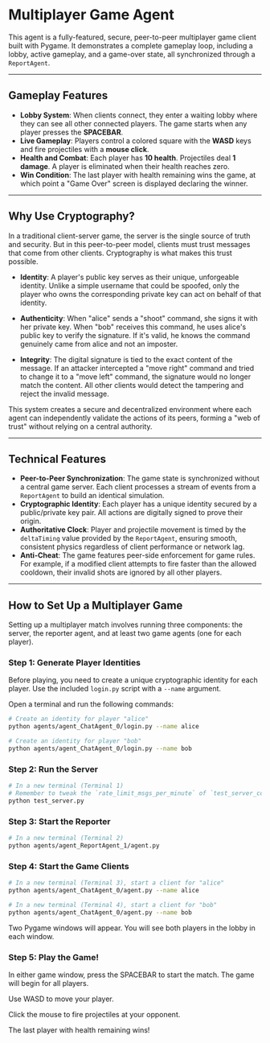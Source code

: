 # Multiplayer Game Agent

This agent is a fully-featured, secure, peer-to-peer multiplayer game client built with Pygame. It demonstrates a complete gameplay loop, including a lobby, active gameplay, and a game-over state, all synchronized through a `ReportAgent`.

---

## Gameplay Features

* **Lobby System**: When clients connect, they enter a waiting lobby where they can see all other connected players. The game starts when any player presses the **SPACEBAR**.
* **Live Gameplay**: Players control a colored square with the **WASD** keys and fire projectiles with a **mouse click**.
* **Health and Combat**: Each player has **10 health**. Projectiles deal **1 damage**. A player is eliminated when their health reaches zero.
* **Win Condition**: The last player with health remaining wins the game, at which point a "Game Over" screen is displayed declaring the winner.

---

## Why Use Cryptography?

In a traditional client-server game, the server is the single source of truth and security. But in this peer-to-peer model, clients must trust messages that come from other clients. Cryptography is what makes this trust possible.

* **Identity**: A player's public key serves as their unique, unforgeable identity. Unlike a simple username that could be spoofed, only the player who owns the corresponding private key can act on behalf of that identity.

* **Authenticity**: When "alice" sends a "shoot" command, she signs it with her private key. When "bob" receives this command, he uses alice's public key to verify the signature. If it's valid, he knows the command genuinely came from alice and not an imposter.

* **Integrity**: The digital signature is tied to the exact content of the message. If an attacker intercepted a "move right" command and tried to change it to a "move left" command, the signature would no longer match the content. All other clients would detect the tampering and reject the invalid message. 

This system creates a secure and decentralized environment where each agent can independently validate the actions of its peers, forming a "web of trust" without relying on a central authority.

---

## Technical Features

* **Peer-to-Peer Synchronization**: The game state is synchronized without a central game server. Each client processes a stream of events from a `ReportAgent` to build an identical simulation.
* **Cryptographic Identity**: Each player has a unique identity secured by a public/private key pair. All actions are digitally signed to prove their origin.
* **Authoritative Clock**: Player and projectile movement is timed by the `deltaTiming` value provided by the `ReportAgent`, ensuring smooth, consistent physics regardless of client performance or network lag.
* **Anti-Cheat**: The game features peer-side enforcement for game rules. For example, if a modified client attempts to fire faster than the allowed cooldown, their invalid shots are ignored by all other players.

---

## How to Set Up a Multiplayer Game

Setting up a multiplayer match involves running three components: the server, the reporter agent, and at least two game agents (one for each player).

### Step 1: Generate Player Identities

Before playing, you need to create a unique cryptographic identity for each player. Use the included `login.py` script with a `--name` argument.

Open a terminal and run the following commands:

```bash
# Create an identity for player "alice"
python agents/agent_ChatAgent_0/login.py --name alice

# Create an identity for player "bob"
python agents/agent_ChatAgent_0/login.py --name bob
```

### Step 2: Run the Server

```bash
# In a new terminal (Terminal 1)
# Remember to tweak the `rate_limit_msgs_per_minute` of `test_server_config.json` to 36000
python test_server.py
```

### Step 3: Start the Reporter

```bash
# In a new terminal (Terminal 2)
python agents/agent_ReportAgent_1/agent.py
```

### Step 4: Start the Game Clients

```bash
# In a new terminal (Terminal 3), start a client for "alice"
python agents/agent_ChatAgent_0/agent.py --name alice

# In a new terminal (Terminal 4), start a client for "bob"
python agents/agent_ChatAgent_0/agent.py --name bob
```

Two Pygame windows will appear. You will see both players in the lobby in each window.

### Step 5: Play the Game!

In either game window, press the SPACEBAR to start the match. The game will begin for all players.

Use WASD to move your player.

Click the mouse to fire projectiles at your opponent.

The last player with health remaining wins!